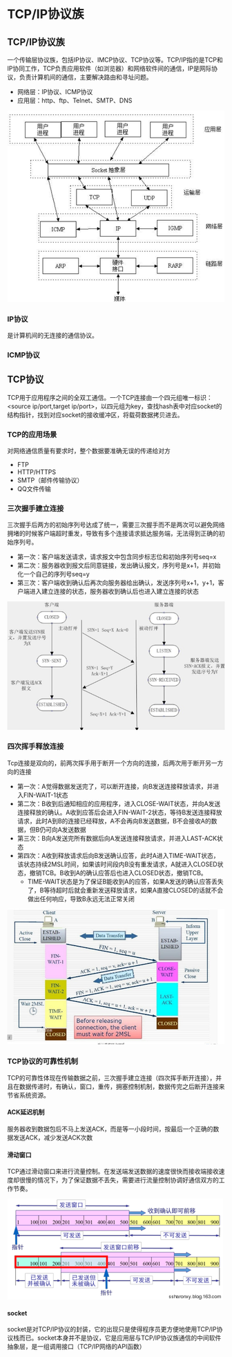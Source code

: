 # TCP/IP协议族

## TCP/IP协议族

一个传输层协议族，包括IP协议、IMCP协议、TCP协议等。TCP/IP指的是TCP和IP协同工作，TCP负责应用软件（如浏览器）和网络软件间的通信，IP是网际协议，负责计算机间的通信，主要解决路由和寻址问题。

* 网络层：IP协议、ICMP协议
* 应用层：http、ftp、Telnet、SMTP、DNS

![](../../.gitbook/assets/image%20%2832%29.png)

### IP协议

是计算机间的无连接的通信协议。

### ICMP协议

## TCP协议

TCP用于应用程序之间的全双工通信。一个TCP连接由一个四元组唯一标识：&lt;source ip/port,target ip/port&gt;，以四元组为key，查找hash表中对应socket的结构指针，找到对应socket的接收缓冲区，将载荷数据拷贝进去。

### TCP的应用场景

对网络通信质量有要求时，整个数据要准确无误的传递给对方

* FTP
* HTTP/HTTPS
* SMTP（邮件传输协议）
* QQ文件传输

### 三次握手建立连接

三次握手后两方的初始序列号达成了统一，需要三次握手而不是两次可以避免网络拥堵的时候客户端超时重发，导致有多个连接请求抵达服务端，无法得到正确的初始序列号。

* 第一次：客户端发送请求，请求报文中包含同步标志位和初始序列号seq=x
* 第二次：服务器收到报文后同意链接，发出确认报文，序列号是x+1，并初始化一个自己的序列号seq=y
* 第三次：客户端收到确认后再次向服务器给出确认，发送序列号x+1，y+1，客户端进入建立连接的状态，服务器收到确认后也进入建立连接的状态

![](../../.gitbook/assets/image%20%289%29.png)

### 四次挥手释放连接

Tcp连接是双向的，前两次挥手用于断开一个方向的连接，后两次用于断开另一方向的连接

* 第一次：A觉得数据发送完了，可以断开连接，向B发送连接释放请求，并进入FIN-WAIT-1状态
* 第二次：B收到后通知相应的应用程序，进入CLOSE-WAIT状态，并向A发送连接释放的确认。A收到应答后会进入FIN-WAIT-2状态，等待B发送连接释放请求，此时A到B的连接已经释放，A不会再向B发送数据，B不会接收A的数据，但B仍可向A发送数据
* 第三次：B向A发送完所有数据后向A发送连接释放请求，并进入LAST-ACK状态
* 第四次：A收到释放请求后向B发送确认应答，此时A进入TIME-WAIT状态，该状态持续2MSL时间，如果该时间段内B没有重发请求，A就进入CLOSED状态，撤销TCB。B收到A的确认应答后也进入CLOSED状态，撤销TCB。
  * TIME-WAIT状态是为了保证B能收到A的应答，如果A发送的确认应答丢失了，B等待超时后就会重新发送释放请求，如果A直接CLOSED的话就不会做出任何响应，导致B永远无法正常关闭

![](../../.gitbook/assets/image%20%2869%29.png)

### TCP协议的可靠性机制

TCP的可靠性体现在传输数据之前，三次握手建立连接（四次挥手断开连接），并且在数据传递时，有确认，窗口，重传，拥塞控制机制，数据传完之后断开连接来节省系统资源。

#### ACK延迟机制

服务器收到数据包后不马上发送ACK，而是等一小段时间，按最后一个正确的数据发送ACK，减少发送ACK次数

#### 滑动窗口

TCP通过滑动窗口来进行流量控制。在发送端发送数据的速度很快而接收端接收速度却很慢的情况下，为了保证数据不丢失，需要进行流量控制协调好通信双方的工作节奏。

![](../../.gitbook/assets/image%20%2872%29.png)

#### socket

socket是对TCP/IP协议的封装，它的出现只是使得程序员更方便地使用TCP/IP协议栈而已。socket本身并不是协议，它是应用层与TCP/IP协议族通信的中间软件抽象层，是一组调用接口（TCP/IP网络的API函数）

#### 


